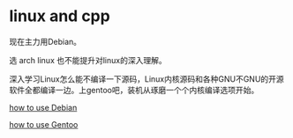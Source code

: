 # linux and cpp
现在主力用Debian。

选 arch linux 也不能提升对linux的深入理解。

深入学习Linux怎么能不编译一下源码，Linux内核源码和各种GNU不GNU的开源软件全都编译一边。​上gentoo吧，装机从琢磨一个个内核编译选项开始。

[how to use Debian](./files//how%20to%20use%20debian.md)

[how to use Gentoo](./files/how%20to%20use%20Gentoo.md)